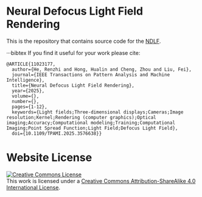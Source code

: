 # Neural Defocus Light Field Rendering

This is the repository that contains source code for the <a href="https://cubhe.github.io/NDLF/" target="_blank" rel="noopener noreferrer">NDLF</a>.

···bibtex
If you find it useful for your work please cite:

    @ARTICLE{11023177,
      author={He, Renzhi and Hong, Hualin and Cheng, Zhou and Liu, Fei},
      journal={IEEE Transactions on Pattern Analysis and Machine Intelligence}, 
      title={Neural Defocus Light Field Rendering}, 
      year={2025},
      volume={},
      number={},
      pages={1-12},
      keywords={Light fields;Three-dimensional displays;Cameras;Image resolution;Kernel;Rendering (computer graphics);Optical imaging;Accuracy;Computational modeling;Training;Computational Imaging;Point Spread Function;Light Field;Defocus Light Field},
      doi={10.1109/TPAMI.2025.3576638}}

# Website License
<a rel="license" href="http://creativecommons.org/licenses/by-sa/4.0/"><img alt="Creative Commons License" style="border-width:0" src="https://i.creativecommons.org/l/by-sa/4.0/88x31.png" /></a><br />This work is licensed under a <a rel="license" href="http://creativecommons.org/licenses/by-sa/4.0/">Creative Commons Attribution-ShareAlike 4.0 International License</a>.
